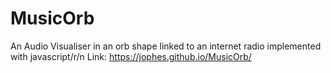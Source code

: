 # MusicOrb
An Audio Visualiser in an orb shape linked to an internet radio implemented with javascript/r/n
Link: https://jophes.github.io/MusicOrb/